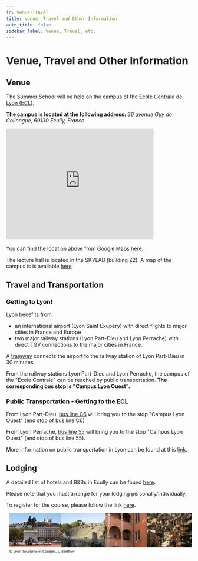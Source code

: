 ```yaml
---
id: Venue-Travel
title: Venue, Travel and Other Information
auto_title: false
sidebar_label: Venue, Travel, etc.
---
```

# Venue, Travel and Other Information
## Venue
The Summer School will be held on the campus of the [Ecole Centrale de Lyon (ECL)](https://www.ec-lyon.fr/en).

**The campus is located at the following address:** *36 avenue Guy de Collongue, 69130 Ecully, France*

<iframe src="https://www.google.com/maps/embed?pb=!1m18!1m12!1m3!1d1357.6385872362978!2d4.766051986238957!3d45.7824882957582!2m3!1f0!2f0!3f0!3m2!1i1024!2i768!4f13.1!3m3!1m2!1s0x47f4ec9529579211%3A0xf9dafe9c0d9620e3!2s%C3%89cole%20Centrale%20de%20Lyon!5e1!3m2!1sen!2sus!4v1738214223759!5m2!1sen!2sus" width="400" height="300" style="border:0;" allowfullscreen="" loading="lazy" referrerpolicy="no-referrer-when-downgrade"></iframe>

You can find the location above from Google Maps [here](https://maps.app.goo.gl/xTgBsjDLu3CseQv6A).

The lecture hall is located in the SKYLAB (building Z2). A map of the campus is is available [here](./assets/map.pdf).

## Travel and Transportation
### Getting to Lyon!
Lyon benefits from:
- an international airport (Lyon Saint Exupéry) with direct flights to major cities in France and Europe 
- two major railway stations (Lyon Part-Dieu and Lyon Perrache) with direct TGV connections to the major cities in France. 

A [tramway](https://www.rhonexpress.fr/en) connects the airport to the railway station of Lyon Part-Dieu in 30 minutes.

From the railway stations Lyon Part-Dieu and Lyon Perrache, the campus of the "Ecole Centrale" can be reached by public transportation. **The corresponding bus stop is "Campus Lyon Ouest".**

### Public Transportation - Getting to the ECL
From Lyon Part-Dieu, [bus line C6](https://www.tcl.fr/lignes/ligne-majeure-c6) will bring you to the stop "Campus Lyon Ouest" (end stop of bus line C6)

From Lyon Perrache, [bus line 55](https://www.tcl.fr/lignes/bus-55) will bring you to the stop "Campus Lyon Ouest" (end stop of bus line 55).

More information on public transportation in Lyon can be found at this [link](http://www.tcl.fr/).

## Lodging
A detailed list of hotels and B&Bs in Ecully can be found [here](https://www.ecully.fr/ma-ville/tourisme/les-hebergements-de-tourisme-487.html).

Please note that you must arrange for your lodging personally/individually.

To register for the course, please follow the link [here](./05_Registration.md).

<img src="./assets/footer.jpg" width=600>